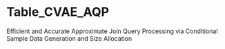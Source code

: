 # Table_CVAE_AQP
Efficient and Accurate Approximate Join Query Processing via Conditional Sample Data Generation and Size Allocation
